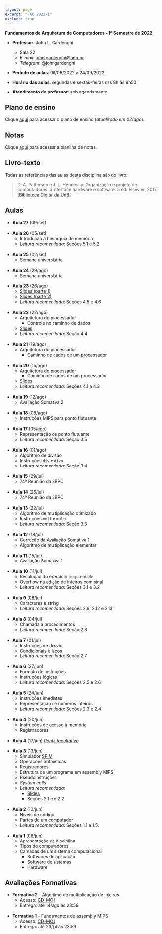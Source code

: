 ```yaml
---
layout: page
excerpt: "FAC 2022-1"
exclude: true
---
```


**Fundamentos de Arquitetura de Computadores - 1º Semestre de 2022**

* **Professor**: John L. Gardenghi
  + Sala 22
  + *E-mail*: john.gardenghi@unb.br
  + *Telegram*: @johngardenghi

* **Período de aulas**: 06/06/2022 a 24/09/2022
* **Horário das aulas**: segundas e sextas-feiras das 8h às 9h50
* **Atendimento do professor**: sob agendamento

## Plano de ensino

Clique <a href="plano_fac_22_1.pdf" target="_blank">aqui</a> para acessar o plano de ensino (*atualizado em 02/ago*).

## Notas

Clique [aqui](notas.htm) para acessar a planilha de notas.

## Livro-texto

Todas as referências das aulas desta disciplina são do livro:

> D. A. Patterson e J. L. Hennessy. Organização e projeto de computadores: a interface hardware e software. 5 ed. Elsevier, 2017. [<a href="https://integrada.minhabiblioteca.com.br/books/9788535287943" target="_blank">Biblioteca Digital da UnB</a>]

## Aulas

* **Aula 27** (09/set)
<br><br>
* **Aula 26** (05/set)
  + Introdução à hierarquia de memória
  + *Leitura recomendada*: Seções 5.1 e 5.2
<br><br>
* **Aula 25** (02/set)
  + Semana universitária
<br><br>
* **Aula 24** (29/ago)
  + Semana universitária
<br><br>
* **Aula 23** (26/ago)
  + [Slides (parte 1)](4_arquitetura-processador_aula03.pdf)
  + [Slides (parte 2)](4_arquitetura-processador_aula04.pdf)
  + *Leitura recomendada*: Seções 4.5 e 4.6
<br><br>
* **Aula 22** (22/ago)
  + Arquitetura do processador
    + Controle no caminho de dados
  + [Slides](4_arquitetura-processador_aula02.pdf)
  + *Leitura recomendada*: Seção 4.4
<br><br>
* **Aula 21** (19/ago)
  + Arquitetura do processador
    + Caminho de dados de um processador
<br><br>
* **Aula 20** (15/ago)
  + Arquitetura do processador
    + Caminho de dados de um processador
  + [Slides](4_arquitetura-processador_aula01.pdf)
  + *Leitura recomendada*: Seções 4.1 a 4.3
<br><br>
* **Aula 19** (12/ago)
  + Avaliação Somativa 2
<br><br>
* **Aula 18** (08/ago)
  + Instruções MIPS para ponto flutuante
<br><br>
* **Aula 17** (05/ago)
  + Representação de ponto flutuante
  + *Leitura recomendada*: Seção 3.5
<br><br>
* **Aula 16** (01/ago)
  + Algoritmo de divisão
  + Instruções `div` e `divu`
  + *Leitura recomendada*: Seção 3.4
<br><br>
* **Aula 15** (29/jul)
  + 74ª Reunião da SBPC
<br><br>
* **Aula 14** (25/jul)
  + 74ª Reunião da SBPC
<br><br>
* **Aula 13** (22/jul)
  + Algoritmo de multiplicação otimizado
  + Instruções `mult` e `multu`
  + *Leitura recomendada*: Seção 3.3
<br><br>
* **Aula 12** (18/jul)
  + Correção da Avaliação Somativa 1
  + Algoritmo de multiplicação elementar
<br><br>
* **Aula 11** (15/jul)
  + Avaliação Somativa 1
<br><br>
* **Aula 10** (11/jul)
  + Resolução do exercício `bitparidade`
  + Overflow na adição de inteiros com sinal
  + *Leitura recomendada*: Seções 3.1 e 3.2
<br><br>
* **Aula 9** (08/jul)
  + Caracteres e string
  + *Leitura recomendada*: Seções 2.9, 2.12 e 2.13
<br><br>
* **Aula 8** (04/jul)
  + Chamada a procedimentos
  + *Leitura recomendada*: Seção 2.8
<br><br>
* **Aula 7** (01/jul)
  + Instruções de desvio
  + Condicionais e laços
  + *Leitura recomendada*: Seção 2.7
<br><br>
* **Aula 6** (27/jun)
  + Formato de instruções
  + Instruções lógicas
  + *Leitura recomendada*: Seções 2.5 e 2.6
<br /><br />
* **Aula 5** (24/jun)
  + Instruções imediatas
  + Representação de números inteiros
  + *Leitura recomendada*: Seções 2.3 e 2.4
<br /><br />
* **Aula 4** (20/jun)
  + Instruções de acesso à memória
  + Registradores
<br /><br />
* ~~**Aula 4** (17/jun)~~ <a href="https://g1.globo.com/economia/noticia/2022/06/14/governo-inclui-17-de-junho-na-lista-de-pontos-facultativos-para-servidores-federais.ghtml" target="_blank">*Ponto facultativo*</a>
<br /><br />
* **Aula 3** (13/jun)
  + Simulador <a href="http://spimsimulator.sourceforge.net/" target="_blank">SPIM</a>
  + Operações aritméticas
  + Registradores
  + Estrutura de um programa em assembly MIPS
  + Pseudoinstruções
  + *System calls*
  + *Leitura recomendada*:
    + <a href="2_linguagem_montagem_aula-01.pdf" target="_blank">Slides</a>
    + Seções 2.1 e e 2.2
<br /><br />
* **Aula 2** (10/jun)
  + Níveis de código
  + Partes de um computador
  + *Leitura recomendada*: Seções 1.1 a 1.5.
<br /><br />
* **Aula 1** (06/jun)
  + Apresentação da disciplina
  + Tipos de computadores
  + Camadas de um sistema computacional
    + Softwares de aplicação
    + Software de sistemas
    + Hardware

## Avaliações Formativas

* **Formativa 2** - Algoritmo de multiplicação de inteiros
  + Acesso: <a href="https://moj.naquadah.com.br/cgi-bin/contest.sh/jl_fac_t01_f2_2022_1" target="_blank">CD-MOJ</a>
  + Entrega: até 14/ago às 23:59
<br><br>
* **Formativa 1** - Fundamentos de assembly MIPS
  + Acesso: <a href="https://moj.naquadah.com.br/cgi-bin/contest.sh/jl_fac_t01_f1_2022_1" target="_blank">CD-MOJ</a>
  + Entrega: até 23/jul às 23:59